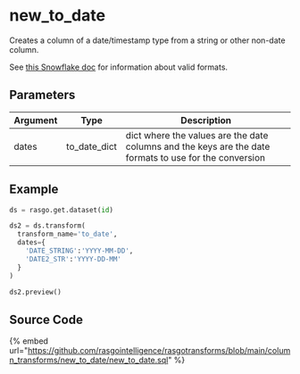 

# new_to_date

Creates a column of a date/timestamp type from a string or other non-date column.

See [this Snowflake doc](https://docs.snowflake.com/en/user-guide/date-time-input-output.html#about-the-format-specifiers-in-this-section) for information about valid formats.


## Parameters

| Argument |     Type     |                                              Description                                               |
| -------- | ------------ | ------------------------------------------------------------------------------------------------------ |
| dates    | to_date_dict | dict where the values are the date columns and the keys are the date formats to use for the conversion |


## Example

```python
ds = rasgo.get.dataset(id)

ds2 = ds.transform(
  transform_name='to_date',
  dates={
    'DATE_STRING':'YYYY-MM-DD',
    'DATE2_STR':'YYYY-DD-MM'
  }
)

ds2.preview()
```

## Source Code

{% embed url="https://github.com/rasgointelligence/rasgotransforms/blob/main/column_transforms/new_to_date/new_to_date.sql" %}

